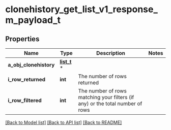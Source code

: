 # clonehistory_get_list_v1_response_m_payload_t

## Properties
Name | Type | Description | Notes
------------ | ------------- | ------------- | -------------
**a_obj_clonehistory** | [**list_t**](clonehistory_list_element.md) \* |  | 
**i_row_returned** | **int** | The number of rows returned | 
**i_row_filtered** | **int** | The number of rows matching your filters (if any) or the total number of rows | 

[[Back to Model list]](../README.md#documentation-for-models) [[Back to API list]](../README.md#documentation-for-api-endpoints) [[Back to README]](../README.md)


